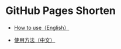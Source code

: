 # GitHub Pages Shorten

- [How to use（English）](https://github.com/trustedinster/us/wiki/en)

- [使用方法（中文）](https://github.com/trustedinster/us/wiki/zh)
